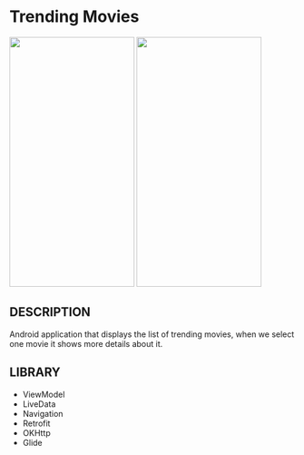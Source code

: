 # Trending Movies

<img src="https://github.com/Pape-mobile/TrendingMovies/images/screenshot1.jpg" width="220" height="440">

<img src="https://github.com/Pape-mobile/TrendingMovies/images/screenshot2.jpg" width="220" height="440">

## DESCRIPTION
Android application that displays the list of trending movies, when we select one movie it shows more details about it.
## LIBRARY
- ViewModel
- LiveData
- Navigation
- Retrofit
- OKHttp
- Glide
